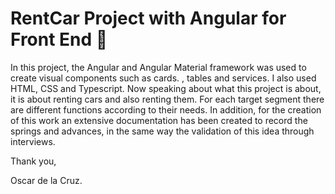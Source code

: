 # RentCar Project with Angular for Front End 🚀
In this project, the Angular and Angular Material framework was used to create visual components such as cards.
, tables and services. I also used HTML, CSS and Typescript.
Now speaking about what this project is about, it is about renting cars and also renting them.
For each target segment there are different functions according to their needs.
In addition, for the creation of this work an extensive documentation has been created to record
the springs and advances, in the same way the validation of this idea through interviews.

Thank you,

Oscar de la Cruz.
